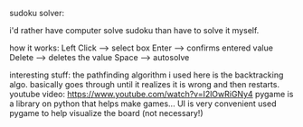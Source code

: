 sudoku solver:

i'd rather have computer solve sudoku than have to solve it myself.

how it works:
Left Click --> select box
Enter --> confirms entered value
Delete --> deletes the value
Space --> autosolve

interesting stuff:
the pathfinding algorithm i used here is the backtracking algo.
basically goes through until it realizes it is wrong and then restarts.
youtube video: https://www.youtube.com/watch?v=I2lOwRiGNy4
pygame is a library on python that helps make games... UI is very convenient
used pygame to help visualize the board (not necessary!)